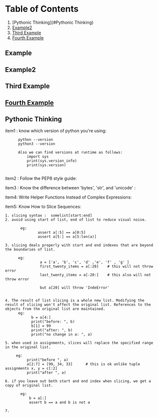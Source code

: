 # Table of Contents
1. [Pythonic Thinking](#Pythonic Thinking)
2. [Example2](#example2)
3. [Third Example](#third-example)
4. [Fourth Example](#fourth-examplehttpwwwfourthexamplecom)


## Example
## Example2
## Third Example
## [Fourth Example](http://www.fourthexample.com) 





## Pythonic Thinking

item1 : know which version of python you're using:
```
      python --version
      python3 --version 
      
      Also we can find versions at runtime as follows:
          import sys
          print(sys.version_info)
          print(sys.version)
          
```

item2 : Follow the PEP8 style guide:
 
 
item3 : Know the difference between 'bytes', 'str', and 'unicode' :


item4: Write Helper Functions Instead of Complex Expressions:


item5: Know How to Slice Sequences:
```
1. slicing syntax :  somelist[start:end]
2. avoid using start of list, end of list to reduce visual noise.
          
       eg: 
               assert a[:5] == a[0:5]
               assert a[5:] == a[5:len(a)]
               
3. slicing deals properly with start and end indexes that are beyond the boundaries of list.

      eg:
                a = ['a', 'b', 'c', 'd' ,'e', 'f' , 'g' ]
                first_twenty_items = a[:20]    # this will not throw error
                last_twenty_items = a[-20:]    # this also will not throw error
                
                but a[20] will throw 'IndeError'
               
               
4. The result of list slicing is a whole new list. Modifying the result of slicing won't affect the original list. References to the objects from the original list are maintained.
      eg:
            b = a[4:]
            print("before: ", b)
            b[1] = 99
            print("after: ", b)
            print("no change in a: ", a)
            
5. when used in assignments, slices will replace the specified range in the original list.

     eg:
          print("before ", a)
          a[2:7] = [99, 34, 33]      # this is ok unlike tuple assignments x, y = c[:2]
          print("after ", a)

6. if you leave out both start and end index when slicing, we get a copy of original list.
   
       eg: 
           b = a[:]
           assert b == a and b is not a

7.  
```

